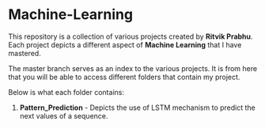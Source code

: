 # Machine-Learning
This repository is a collection of various projects created by **Ritvik Prabhu**. Each project depicts a different aspect of **Machine Learning** that I have mastered.

The master branch serves as an index to the various projects. It is from here that you will be able to access different folders that contain my project. 

Below is what each folder contains:

1) **Pattern_Prediction** - Depicts the use of LSTM mechanism to predict the next values of a sequence.
